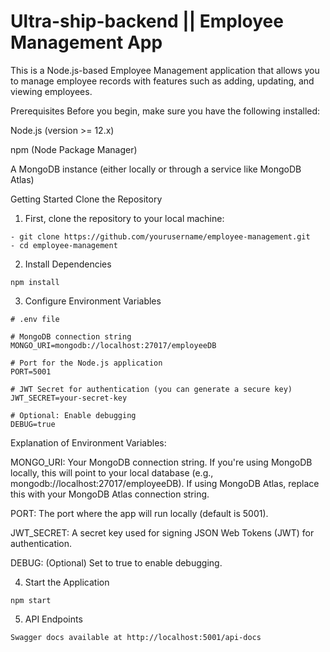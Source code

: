 # Ultra-ship-backend || Employee Management App
This is a Node.js-based Employee Management application that allows you to manage employee records with features such as adding, updating, and viewing employees.

Prerequisites
Before you begin, make sure you have the following installed:

Node.js (version >= 12.x)

npm (Node Package Manager)

A MongoDB instance (either locally or through a service like MongoDB Atlas)

Getting Started
Clone the Repository

1. First, clone the repository to your local machine:
```
- git clone https://github.com/yourusername/employee-management.git
- cd employee-management
```
2. Install Dependencies
```
npm install
```

3. Configure Environment Variables
```
# .env file

# MongoDB connection string
MONGO_URI=mongodb://localhost:27017/employeeDB

# Port for the Node.js application
PORT=5001

# JWT Secret for authentication (you can generate a secure key)
JWT_SECRET=your-secret-key

# Optional: Enable debugging
DEBUG=true

```

Explanation of Environment Variables:

MONGO_URI: Your MongoDB connection string. If you're using MongoDB locally, this will point to your local database (e.g., mongodb://localhost:27017/employeeDB). If using MongoDB Atlas, replace this with your MongoDB Atlas connection string.

PORT: The port where the app will run locally (default is 5001).

JWT_SECRET: A secret key used for signing JSON Web Tokens (JWT) for authentication.

DEBUG: (Optional) Set to true to enable debugging.

4. Start the Application
```
npm start

```
5. API Endpoints
```
Swagger docs available at http://localhost:5001/api-docs

```